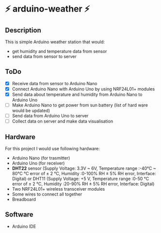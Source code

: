 # :zap: arduino-weather :zap:

## Description

This is simple Arduino weather station that would:
- get humidity and temperature data from sensor
- send data from sensor to server

## ToDo

- [x] Receive data from sensor to Arduino Nano
- [x] Connect Arduino Nano with Arduino Uno by using NRF24L01+ modules
- [x] Send data about temperature and humidity from Arduino Nano to Arduino Uno
- [ ] Make Arduino Nano to get power from sun battery (list of hard ware would be updated)
- [ ] Send data from Arduino Uno to server
- [ ] Collect data on server and make data visualisation

## Hardware

For this project I would use following hardware:
- Arduino Nano (for trasmitter)
- Arduino Uno (for receiver)
- **DHT22** sensor (Supply Voltage: 3.3V ~ 6V, Temperature range :-40°C ~ 80°C °C error of ± 2 °C, Humidity :0-100% RH ± 5% RH error, Interface: Digital) or DHT11 (Supply Voltage: +5 V, Temperature range :0-50 °C error of ± 2 °C, Humidity :20-90% RH ± 5% RH error, Interface: Digital)
- Two NRF24L01+ wireless transceiver modules
- Some wires to connect all together
- Breadboard

## Software

- Arduino IDE



